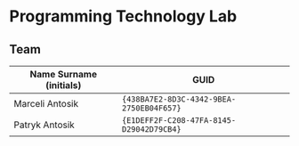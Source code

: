 # Programming Technology Lab

## Team

| Name Surname (initials) | GUID                                     |
| ----------------------- | ---------------------------------------- |
| Marceli Antosik         | `{438BA7E2-8D3C-4342-9BEA-2750EB04F657}` |
| Patryk Antosik          | `{E1DEFF2F-C208-47FA-8145-D29042D79CB4}` |

